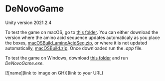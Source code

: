 # DeNovoGame

Unity version 2021.2.4

To test the game on macOS, go to [this folder](https://github.com/ingridliabakk/DeNovoGame/tree/main/Builds/macOSBuilds). You can either download the version where the amino acid sequence updates automaticaly as you place the boxes, [macOSBuild_aminoAcidSeq.zip](https://github.com/ingridliabakk/DeNovoGame/blob/main/Builds/macOSBuilds/macOSBuild_aminoAcidSeq.zip), or where it is not updated automatically, [macOSBuild.zip](https://github.com/ingridliabakk/DeNovoGame/blob/main/Builds/macOSBuilds/macOSBuild.zip). Once downloaded run the *.app* file.

To test the game on Windows, download [this folder](https://github.com/ingridliabakk/DeNovoGame/blob/main/Builds/WindowsBuild.zip) and run *DeNovoGame.exe*.

[![name](link to image on GH)](link to your URL)
